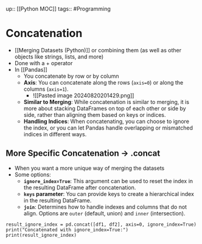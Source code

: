 up:: [[Python MOC]]
tags:: #Programming 
# Concatenation
- [[Merging Datasets (Python)]] or combining them (as well as other objects like strings, lists, and more)
- Done with a + operator
- In [[Pandas]]
	- You concatenate by row or by column
	- **Axis**: You can concatenate along the rows (`axis=0`) or along the columns (`axis=1`).
		- ![[Pasted image 20240820201429.png]]
	- **Similar to Merging**: While concatenation is similar to merging, it is more about stacking DataFrames on top of each other or side by side, rather than aligning them based on keys or indices.
	- **Handling Indices**: When concatenating, you can choose to ignore the index, or you can let Pandas handle overlapping or mismatched indices in different ways.
## More Specific Concatenation -> .concat
- When you want a more unique way of merging the datasets
- Some options:
	- **`ignore_index=True`**: This argument can be used to reset the index in the resulting DataFrame after concatenation.
	- **`keys` parameter**: You can provide keys to create a hierarchical index in the resulting DataFrame.
	- **`join`**: Determines how to handle indexes and columns that do not align. Options are `outer` (default, union) and `inner` (intersection).
	
```
result_ignore_index = pd.concat([df1, df2], axis=0, ignore_index=True)
print("Concatenated with ignore_index=True:")
print(result_ignore_index)
```

